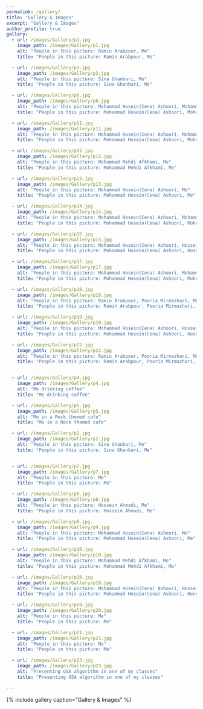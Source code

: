 ```yaml
---
permalink: /gallery/
title: "Gallery & Images"
excerpt: "Gallery & Images"
author_profile: true
gallery:
  - url: /images/Gallery/p1.jpg
    image_path: /images/Gallery/p1.jpg
    alt: "People in this picture: Ramin Arabpour, Me"
    title: "People in this picture: Ramin Arabpour, Me"

  - url: /images/Gallery/p3.jpg
    image_path: /images/Gallery/p3.jpg
    alt: "People in this picture: Sina Ghanbari, Me"
    title: "People in this picture: Sina Ghanbari, Me"

  - url: /images/Gallery/p6.jpg
    image_path: /images/Gallery/p6.jpg
    alt: "People in this picture: Mohammad Hosein(Cena) Ashoori, Mohammad Mehdi Afkhami, Hossein Ahmadi, Me"
    title: "People in this picture: Mohammad Hosein(Cena) Ashoori, Mohammad Mehdi Afkhami, Hossein Ahmadi, Me"

  - url: /images/Gallery/p11.jpg
    image_path: /images/Gallery/p11.jpg
    alt: "People in this picture: Mohammad Hosein(Cena) Ashoori, Mohammad Mehdi Afkhami, Me"
    title: "People in this picture: Mohammad Hosein(Cena) Ashoori, Mohammad Mehdi Afkhami, Me"

  - url: /images/Gallery/p12.jpg
    image_path: /images/Gallery/p12.jpg
    alt: "People in this picture: Mohammad Mehdi Afkhami, Me"
    title: "People in this picture: Mohammad Mehdi Afkhami, Me"

  - url: /images/Gallery/p13.jpg
    image_path: /images/Gallery/p13.jpg
    alt: "People in this picture: Mohammad Hosein(Cena) Ashoori, Me"
    title: "People in this picture: Mohammad Hosein(Cena) Ashoori, Me"

  - url: /images/Gallery/p14.jpg
    image_path: /images/Gallery/p14.jpg
    alt: "People in this picture: Mohammad Hosein(Cena) Ashoori, Mohammad Mehdi Afkhami, Hossein Ahmadi, Me"
    title: "People in this picture: Mohammad Hosein(Cena) Ashoori, Mohammad Mehdi Afkhami, Hossein Ahmadi, Me"

  - url: /images/Gallery/p15.jpg
    image_path: /images/Gallery/p15.jpg
    alt: "People in this picture: Mohammad Hosein(Cena) Ashoori, Hossein Ahmadi, Me"
    title: "People in this picture: Mohammad Hosein(Cena) Ashoori, Hossein Ahmadi, Me"

  - url: /images/Gallery/p17.jpg
    image_path: /images/Gallery/p17.jpg
    alt: "People in this picture: Mohammad Hosein(Cena) Ashoori, Mohammad Mehdi Afkhami, Hossein Ahmadi, Me"
    title: "People in this picture: Mohammad Hosein(Cena) Ashoori, Mohammad Mehdi Afkhami, Hossein Ahmadi, Me"

  - url: /images/Gallery/p18.jpg
    image_path: /images/Gallery/p18.jpg
    alt: "People in this picture: Ramin Arabpour, Pooria Mirmazhari, Me"
    title: "People in this picture: Ramin Arabpour, Pooria Mirmazhari, Me"

  - url: /images/Gallery/p19.jpg
    image_path: /images/Gallery/p19.jpg
    alt: "People in this picture: Mohammad Hosein(Cena) Ashoori, Hossein Bazmandegan, Mohammad Mehdi Afkhami, Me"
    title: "People in this picture: Mohammad Hosein(Cena) Ashoori, Hossein Bazmandegan, Mohammad Mehdi Afkhami, Me"

  - url: /images/Gallery/p22.jpg
    image_path: /images/Gallery/p22.jpg
    alt: "People in this picture: Ramin Arabpour, Pooria Mirmazhari, Me"
    title: "People in this picture: Ramin Arabpour, Pooria Mirmazhari, Me"


  - url: /images/Gallery/p4.jpg
    image_path: /images/Gallery/p4.jpg
    alt: "Me drinking coffee"
    title: "Me drinking coffee"

  - url: /images/Gallery/p5.jpg
    image_path: /images/Gallery/p5.jpg
    alt: "Me in a Rock themed cafe"
    title: "Me in a Rock themed cafe"

  - url: /images/Gallery/p2.jpg
    image_path: /images/Gallery/p2.jpg
    alt: "People in this picture: Sina Ghanbari, Me"
    title: "People in this picture: Sina Ghanbari, Me"


  - url: /images/Gallery/p7.jpg
    image_path: /images/Gallery/p7.jpg
    alt: "People in this picture: Me"
    title: "People in this picture: Me"

  - url: /images/Gallery/p8.jpg
    image_path: /images/Gallery/p8.jpg
    alt: "People in this picture: Hossein Ahmadi, Me"
    title: "People in this picture: Hossein Ahmadi, Me"

  - url: /images/Gallery/p9.jpg
    image_path: /images/Gallery/p9.jpg
    alt: "People in this picture: Mohammad Hosein(Cena) Ashoori, Me"
    title: "People in this picture: Mohammad Hosein(Cena) Ashoori, Me"

  - url: /images/Gallery/p10.jpg
    image_path: /images/Gallery/p10.jpg
    alt: "People in this picture: Mohammad Mehdi Afkhami, Me"
    title: "People in this picture: Mohammad Mehdi Afkhami, Me"

  - url: /images/Gallery/p16.jpg
    image_path: /images/Gallery/p16.jpg
    alt: "People in this picture: Mohammad Hosein(Cena) Ashoori, Hossein Bazmandegan, Mohammad Mehdi Afkhami, Me"
    title: "People in this picture: Mohammad Hosein(Cena) Ashoori, Hossein Bazmandegan, Mohammad Mehdi Afkhami, Me"

  - url: /images/Gallery/p20.jpg
    image_path: /images/Gallery/p20.jpg
    alt: "People in this picture: Me"
    title: "People in this picture: Me"

  - url: /images/Gallery/p21.jpg
    image_path: /images/Gallery/p21.jpg
    alt: "People in this picture: Me"
    title: "People in this picture: Me"

  - url: /images/Gallery/p23.jpg
    image_path: /images/Gallery/p23.jpg
    alt: "Presenting GSA algorithm in one of my classes"
    title: "Presenting GSA algorithm in one of my classes"

---
```

{% include gallery caption="Gallery & Images" %}

